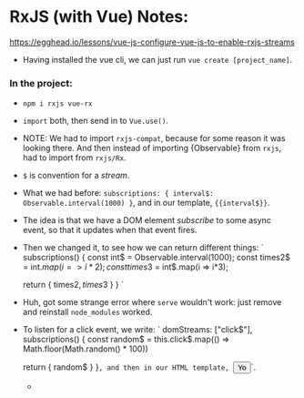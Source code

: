 # RxJS (with Vue) Notes:
https://egghead.io/lessons/vue-js-configure-vue-js-to-enable-rxjs-streams

- Having installed the vue cli, we can just run `vue create [project_name]`.

### In the project:
- `npm i rxjs vue-rx`
- `import` both, then send in to `Vue.use()`.
- NOTE: We had to import `rxjs-compat`, because for some reason it was looking there. And then instead of importing {Observable} from `rxjs`, had to import from `rxjs/Rx`.

- `$` is convention for a *stream*.
- What we had before: `subscriptions: { interval$: Observable.interval(1000) }`, and in our template, `{{interval$}}`.
- The idea is that we have a DOM element *subscribe* to some async event, so that it updates when that event fires.

- Then we changed it, to see how we can return different things:
` subscriptions() {
    const int$ = Observable.interval(1000);
    const times2$ = int$.map(i => i*2);
    const times3$ = int$.map(i => i*3);

    return {
      times2$,
      times3$
    }
  }
  `
- Huh, got some strange error where `serve` wouldn't work: just remove and reinstall `node_modules` worked.

- To listen for a click event, we write:
` domStreams: ["click$"],
  subscriptions() {
    const random$ = this.click$.map(() => Math.floor(Math.random() * 100))

    return {
      random$
    }
  }`, and then in our HTML template, `<button v-stream:click="click$">Yo</button>`.

  -
